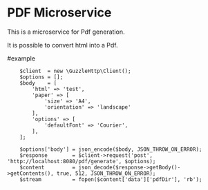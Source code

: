 # PDF Microservice 

This is a microservice for Pdf generation.

It is possible to convert html into a Pdf.

#example

        $client  = new \GuzzleHttp\Client();
        $options = [];
        $body    = [
            'html' => 'test',
            'paper' => [
                'size' => 'A4',
                'orientation' => 'landscape'
            ],
            'options' => [
                'defaultFont' => 'Courier',
            ],
        ];

        $options['body'] = json_encode($body, JSON_THROW_ON_ERROR);
        $response        = $client->request('post', 'http://localhost:8080/pdf/generate', $options);
        $content         = json_decode($response->getBody()->getContents(), true, 512, JSON_THROW_ON_ERROR);
        $stream          = fopen($content['data']['pdfDir'], 'rb');